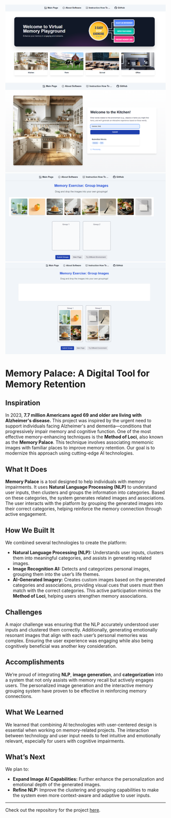 ![Alt text](pictures/1.png)
![Alt text](pictures/3.png)
![Alt text](pictures/4.png)
![Alt text](pictures/5.png)
# Memory Palace: A Digital Tool for Memory Retention

## Inspiration
In 2023, **7.7 million Americans aged 69 and older are living with Alzheimer's disease.** This project was inspired by the urgent need to support individuals facing Alzheimer's and dementia—conditions that progressively impair memory and cognitive function. One of the most effective memory-enhancing techniques is the **Method of Loci**, also known as the **Memory Palace**. This technique involves associating mnemonic images with familiar places to improve memory retention. Our goal is to modernize this approach using cutting-edge AI technologies.

## What It Does
**Memory Palace** is a tool designed to help individuals with memory impairments. It uses **Natural Language Processing (NLP)** to understand user inputs, then clusters and groups the information into categories. Based on these categories, the system generates related images and associations. The user interacts with the platform by grouping the generated images into their correct categories, helping reinforce the memory connection through active engagement.

## How We Built It
We combined several technologies to create the platform:

- **Natural Language Processing (NLP):** Understands user inputs, clusters them into meaningful categories, and assists in generating related images.
- **Image Recognition AI:** Detects and categorizes personal images, grouping them into the user’s life themes.
- **AI-Generated Imagery:** Creates custom images based on the generated categories and associations, providing visual cues that users must then match with the correct categories. This active participation mimics the **Method of Loci**, helping users strengthen memory associations.

## Challenges
A major challenge was ensuring that the NLP accurately understood user inputs and clustered them correctly. Additionally, generating emotionally resonant images that align with each user’s personal memories was complex. Ensuring the user experience was engaging while also being cognitively beneficial was another key consideration.

## Accomplishments
We’re proud of integrating **NLP**, **image generation**, and **categorization** into a system that not only assists with memory recall but actively engages users. The personalized image generation and the interactive memory grouping system have proven to be effective in reinforcing memory connections.

## What We Learned
We learned that combining AI technologies with user-centered design is essential when working on memory-related projects. The interaction between technology and user input needs to feel intuitive and emotionally relevant, especially for users with cognitive impairments.

## What’s Next
We plan to:

- **Expand Image AI Capabilities:** Further enhance the personalization and emotional depth of the generated images.
- **Refine NLP:** Improve the clustering and grouping capabilities to make the system even more context-aware and adaptive to user inputs.

---

Check out the repository for the project [here](https://github.com/OfficialCodeVoyage/HackSMU_Memory_Prevention/tree/main).
